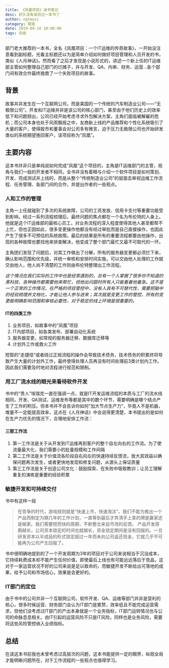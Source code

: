 ```yaml
---
title: 《凤凰项目》读书笔记
desc: 好久没有读完过一本书了
author: ngtmuzi
category: 随笔
date: 2019-09-10 20:00:00
tags: 总结
---
```


部门老大推荐的一本书，全名《凤凰项目：一个IT运维的传奇故事》，一开始没注意看到副标题，光看主标题还以为是简单介绍如何做好项目管理和人员开发的书，类似《人月神话》。然而看了之后才发现是小说形式的，讲述一个新上任的IT运维部主管如何整理自己部门的烂摊子，并与开发、QA、内审、财务、运营...各个部门间有效合作最终挽救了一个失败项目的故事。

## 背景

故事并非发生在一个互联网公司，而是美国的一个传统的汽车制造业公司——“无极限公司”。开发和IT运维并非是该公司的核心部门，甚至由于他们历史上的效率低下和问题频出，公司已经开始考虑寻求外包解决方案，主角们面临被解雇的危机；而公司本身也处于风雨飘摇之中，友商新上线的产品推荐和个性化系统吸引了大量的客户，使得股市和董事会对公司多有微言，迫于压力无极限公司也开始研发类似的系统期望挽回客户，该项目称为“凤凰”。

## 主要内容

这本书并非只是单纯说如何完成“凤凰”这个项目的，主角是IT运维部门的主管，视角与我们一般的开发者不相同，全书并没有着眼与介绍一个软件项目是如何策划、开发、完成测试并上线的，而是从整个“传统制造业公司”的层面去审视运维工作流程、任务管理、各部门间的合作，并提出作者的一些观点。

### 人和工作的管理

主角一上任就碰到了多次的系统故障，公司的工资发放、信用卡支付等重要功能受到影响，经过一系列流程梳理后，最终问题的焦点都在一个名为布伦特的人身上。他就是这个IT运维部的最核心员工，对业务流程的深入程度使得其他人甚至都帮不上忙，但也正因如此，很多变更操作他都没有经过审批而是自己直接操作，也因此产生了很多不可预估的系统故障。最后的结果是所有的重要流程都要由他操作，出现的各种故障也要找他来排查解决，他变成了整个部门最忙又最不可取代的一环。

主角团们发现了问题后，对其工作做出了分解，所有的服务器变更都必须拦下来，确认影响范围和优先级，并统一审核和安排时间实施，可以交由他人处理的工作就交由他人，他人尚不清楚的工作则由布伦特整理出工作流程。

*这个情况在我们实际的工作中也是经常遇到的，总有一个人掌握了很多你不知道的黑科技，各种操作都需要他来帮忙，但他出问题时所有人只能看着他着急。这不是一个正常的工作情况，在严格的项目管控中，没有人具有不可替代性，需要把脑中的经验梳理并文档化，才能让他人参与进来；其次就是变更工作的管控，所有的变更能明确影响范围和审核必要性，对于稳定的线上环境是很重要的。*

#### IT的四类工作

1. 业务项目，如故事中的“凤凰”项目
2. IT内部项目，如各类发布、部署自动化系统
3. 服务器变更，如常规的服务器迁移、数据库迁移等
4. 计划外工作或救火工作

短暂的“走捷径”或者绕过正规流程的操作会导致技术债务，技术债务的积累终将导致产生大量的计划外工作，最终使得处理人员再没有时间处理前3类计划内工作。因此我们需要及时地对流程进行规范和限制。

### 用工厂流水线的眼光来看待软件开发

书中的“贵人”埃瑞克一直在强调一点，就是IT开发运维流程的本质与工厂的流水线相同，开发、QA测试、运维发布等都是其中的数个环节，需要明确是哪个结点产生了工作的积压。但本书并不会告诉你如何“加大节点生产力”，毕竟人不是机器，堆量不一定能提高效率，这点在《人月神话》中会说得更清楚，本书提出的是如何在生产力优先的情况下，合理地安排工作流：

#### 三部工作法

1. 第一工作法是关于从开发到IT运维再到客户的整个自左向右的工作流。为了使流量最大化，我们需要小的批量规模和工作间隔
2. 第二工作法是关于价值流各阶段自右向左的快速持续反馈流，放大其效益以确保问题再次发生，或者更快地发现和修复问题，从源头上保证质量
3. 第三工作法是关于创造公司文化：鼓励探索、在失败中吸取教训；让员工理解重复的演练是重要的经验积累

### 敏捷开发和可持续交付

书中有这样一段
> 在竞争的时代，游戏规则就是“快速上市，快速淘汰”。我们不能为推出一个产品而制定为期几年的工作计划，一直等到最后才弄清手上拿的牌是赢家还是输家。我们需要短而快的周期，不断整合来自市场的反馈。
> 产品开发周期越长，公司资本锁定的时间也就越长，资金锁定期间是没有回报的。一旦研发资本以半成品的形式锁定超过一年而未向公司返还现金，它就几乎不可能再为公司产生回报了。

书中很明确地提到的了一个开发周期为3年的项目对于公司来说相当于沉没成本，它持续耗费成本却不能产生任何价值，即使最后上线也有可能远远落后于竞品，这对于一家运营状况不好的公司来说是足以致命的，而敏捷开发不断给出可落地的成果，给予公司和市场信心，效果是会更好的。

### IT部门的定位

由于书中的公司并非一个互联网公司，软件开发、QA、运维等部门并非是营利的核心，很多时候运营、财务部门会认为IT部门是累赘，效率低且不能完成运营需求，但他们没考虑过IT部门的产出本身就是一个业务指标，IT部门运转情况也与公司的命脉息息相关。由IT引起的运营风险不只是IT风险，同样也是业务风险，需要将这些风险管控纳入业绩指标。

## 总结

在读这本书前我也未曾考虑过高层次的问题，这本书能提供一定的眼界，纵观全局才能明晰问题所在，对于工作流程的一些观点也值得学习。
